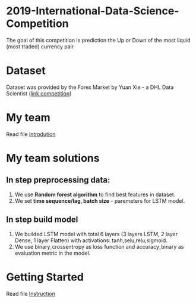 # 2019-International-Data-Science-Competition

The goal of this competition is prediction the Up or Down of the most liquid (most traded) currency pair

# Dataset
Dataset was provided by the Forex Market by Yuan Xie - a DHL Data Scientist ([link competition](https://www.isods.org/news-times/item/1-2019-international-data-science-competition))

# My team

Read file [introdution](https://github.com/hieukut456/2019-International-Data-Science-Competition/blob/master/Introduction)

# My team solutions

## In step preprocessing data:

  1. We use **Random forest algorithm** to find best features in dataset.
  2. We set **time sequence/lag, batch size** - paremeters for LSTM model.
  
## In step build model

  1. We builded LSTM model with total 6 layers (3 layers LSTM, 2 layer Dense, 1 layer Flatten) with activations: tanh,selu,relu,sigmoid. 
  2. We use binary_crossentropy as loss function and accuracy_binary as evaluation metric in the model.
  
  
# Getting Started

Read file [Instruction](https://github.com/hieukut456/2019-International-Data-Science-Competition/blob/master/Instruction)
  

